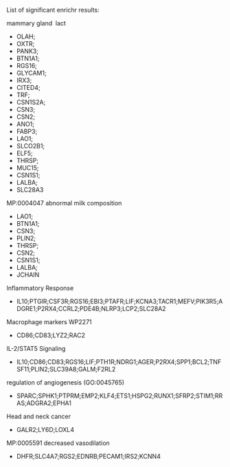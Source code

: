 List of significant enrichr results:

mammary gland  lact
- OLAH;
- OXTR;
- PANK3;
- BTN1A1;
- RGS16;
- GLYCAM1;
- IRX3;
- CITED4;
- TRF;
- CSN1S2A;
- CSN3;
- CSN2;
- ANO1;
- FABP3;
- LAO1;
- SLCO2B1;
- ELF5;
- THRSP;
- MUC15;
- CSN1S1;
- LALBA;
- SLC28A3

MP:0004047 abnormal milk composition
- LAO1;
- BTN1A1;
- CSN3;
- PLIN2;
- THRSP;
- CSN2;
- CSN1S1;
- LALBA;
- JCHAIN

Inflammatory Response
- IL10;PTGIR;CSF3R;RGS16;EBI3;PTAFR;LIF;KCNA3;TACR1;MEFV;PIK3R5;ADGRE1;P2RX4;CCRL2;PDE4B;NLRP3;LCP2;SLC28A2

Macrophage markers WP2271
- CD86;CD83;LYZ2;RAC2

IL-2/STAT5 Signaling
- IL10;CD86;CD83;RGS16;LIF;PTH1R;NDRG1;AGER;P2RX4;SPP1;BCL2;TNFSF11;PLIN2;SLC39A8;GALM;F2RL2

regulation of angiogenesis (GO:0045765)
- SPARC;SPHK1;PTPRM;EMP2;KLF4;ETS1;HSPG2;RUNX1;SFRP2;STIM1;RRAS;ADGRA2;EPHA1

Head and neck cancer
- GALR2;LY6D;LOXL4

MP:0005591 decreased vasodilation
- DHFR;SLC4A7;RGS2;EDNRB;PECAM1;IRS2;KCNN4

